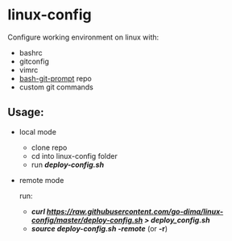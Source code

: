 # linux-config
Configure working environment on linux with:
  - bashrc
  - gitconfig
  - vimrc
  - [bash-git-prompt](https://github.com/magicmonty/bash-git-prompt) repo 
  - custom git commands

## Usage:
* local mode
  - clone repo
  - cd into linux-config folder
  - run **_deploy-config.sh_**

* remote mode

  run:
  - **_curl https://raw.githubusercontent.com/go-dima/linux-config/master/deploy-config.sh > deploy\_config.sh_**
  - **_source deploy-config.sh -remote_** (or **-r**)

